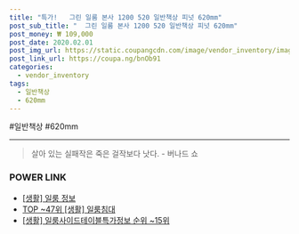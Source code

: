 ```yaml
--- 
title: "특가!   그린 일룸 본사 1200 520 일반책상 피넛 620mm" 
post_sub_title: "  그린 일룸 본사 1200 520 일반책상 피넛 620mm" 
post_money: ₩ 109,000 
post_date: 2020.02.01 
post_img_url: https://static.coupangcdn.com/image/vendor_inventory/images/2016/12/19/15/6/84852295-5b93-46d5-aa47-2f1763397ba5.jpg 
post_link_url: https://coupa.ng/bnOb91 
categories: 
  - vendor_inventory 
tags: 
  - 일반책상 
  - 620mm 
--- 
```

  #일반책상 #620mm 
<hr> 

> 살아 있는 실패작은 죽은 걸작보다 낫다. - 버나드 쇼 


### POWER LINK

* <a href="https://blog.naver.com/sakai111/221761872781" target="_blank"> [생활] 일룸 정보 </a>
* <a href="https://blog.naver.com/an0733/221792185629" target="_blank"> TOP ~47위 [생활] 일룸침대</a>
* <a href="https://blog.naver.com/fasyy4321/221770834100" target="_blank"> [생활] 일룸사이드테이블특가정보 순위 ~15위</a>
